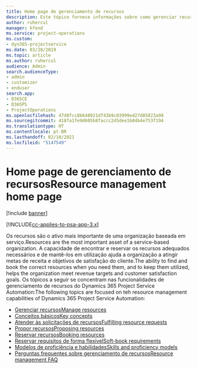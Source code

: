 ```yaml
---
title: Home page de gerenciamento de recursos
description: Este tópico fornece informações sobre como gerenciar recursos.
author: ruhercul
manager: kfend
ms.service: project-operations
ms.custom:
- dyn365-projectservice
ms.date: 03/28/2019
ms.topic: article
ms.author: ruhercul
audience: Admin
search.audienceType:
- admin
- customizer
- enduser
search.app:
- D365CE
- D365PS
- ProjectOperations
ms.openlocfilehash: 47d8fcc8b648921df43b9c03999ed27d85823a98
ms.sourcegitcommit: 418fa1fe9d605b8faccc2d5dee1b04b4e753f194
ms.translationtype: HT
ms.contentlocale: pt-BR
ms.lasthandoff: 02/10/2021
ms.locfileid: "5147549"
---
```

# <a name="resource-management-home-page"></a><span data-ttu-id="d1db5-103">Home page de gerenciamento de recursos</span><span class="sxs-lookup"><span data-stu-id="d1db5-103">Resource management home page</span></span>

[!include [banner](../includes/psa-now-project-operations.md)]

[!INCLUDE[cc-applies-to-psa-app-3.x](../includes/cc-applies-to-psa-app-3x.md)]

<span data-ttu-id="d1db5-104">Os recursos são o ativo mais importante de uma organização baseada em serviço.</span><span class="sxs-lookup"><span data-stu-id="d1db5-104">Resources are the most important asset of a service-based organization.</span></span> <span data-ttu-id="d1db5-105">A capacidade de encontrar e reservar os recursos adequados necessários e de mantê-los em utilização ajuda a organização a atingir metas de receita e objetivos de satisfação do cliente.</span><span class="sxs-lookup"><span data-stu-id="d1db5-105">The ability to find and book the correct resources when you need them, and to keep them utilized, helps the organization meet revenue targets and customer satisfaction goals.</span></span> <span data-ttu-id="d1db5-106">Os tópicos a seguir se concentram nas funcionalidades de gerenciamento de recursos do Dynamics 365 Project Service Automation:</span><span class="sxs-lookup"><span data-stu-id="d1db5-106">The following topics are focused on teh resource management capabilities of Dynamics 365 Project Service Automation:</span></span>

- [<span data-ttu-id="d1db5-107">Gerenciar recursos</span><span class="sxs-lookup"><span data-stu-id="d1db5-107">Manage resources</span></span>](manage-resources.md)
- [<span data-ttu-id="d1db5-108">Conceitos básicos</span><span class="sxs-lookup"><span data-stu-id="d1db5-108">Key concepts</span></span>](reports-key-concepts.md)
- [<span data-ttu-id="d1db5-109">Atender às solicitações de recursos</span><span class="sxs-lookup"><span data-stu-id="d1db5-109">Fulfilling resource requests</span></span>](resource-management-fulfill-requests.md)
- [<span data-ttu-id="d1db5-110">Propor recursos</span><span class="sxs-lookup"><span data-stu-id="d1db5-110">Proposing resources</span></span>](resource-management-propose-resources.md)
- [<span data-ttu-id="d1db5-111">Reservar recursos</span><span class="sxs-lookup"><span data-stu-id="d1db5-111">Booking resources</span></span>](resource-management-book-resources-scheduleboard.md)
- [<span data-ttu-id="d1db5-112">Reservar requisitos de forma flexível</span><span class="sxs-lookup"><span data-stu-id="d1db5-112">Soft-book requirements</span></span>](resource-management-softbook-requirements.md)
- [<span data-ttu-id="d1db5-113">Modelos de proficiência e habilidades</span><span class="sxs-lookup"><span data-stu-id="d1db5-113">Skills and proficiency models</span></span>](resource-management-skills-proficiency.md)
- [<span data-ttu-id="d1db5-114">Perguntas frequentes sobre gerenciamento de recursos</span><span class="sxs-lookup"><span data-stu-id="d1db5-114">Resource management FAQ</span></span>](resource-management-faq.md)

